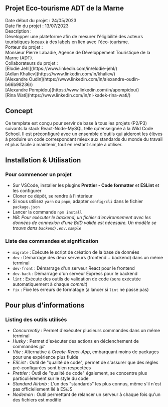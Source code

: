 <h2>Projet Eco-tourisme ADT de la Marne</h2>

<div>
Date début du projet : 24/05/2023<br> 
Date fin du projet : 13/07/2023<br>
</div>

<div>
Description :<br> 
Développer une plateforme afin de mesurer l'éligibilité des acteurs touristiques locaux à des labels en lien avec l'éco-tourisme.<br> 
</div>

<div>
Porteur du projet :<br> 
Monsieur Pierre Labadie, Agence de Développement Touristique de la Marne (ADT).<br>
</div>

<div>
Collaborateurs du projet :<br> 
[Elodie Jehl](https://www.linkedin.com/in/elodie-jehl/)<br>
[Adlan Khaliev](https://www.linkedin.com/in/khaliev/)<br>
[Alexandre Oudin](https://www.linkedin.com/in/alexandre-oudin-b66b98236/)<br>
[Alexandre Pompidou](https://www.linkedin.com/in/apompidou/)<br>
[Rina Wati](https://www.linkedin.com/in/ni-kadek-rina-wati/)<br>
</div>

## Concept

Ce template est conçu pour servir de base à tous les projets (P2/P3) suivants la stack React-Node-MySQL telle qu'enseignée à la Wild Code School. Il est préconfiguré avec un ensemble d'outils qui aideront les élèves à produire un code correspondant mieux aux standards du monde du travail et plus facile à maintenir, tout en restant simple à utiliser.

## Installation & Utilisation

### Pour commencer un projet

- Sur VSCode, installer les plugins **Prettier - Code formatter** et **ESLint** et les configurer
- Cloner ce dépôt, se rendre à l'intérieur
- Si vous utilisez `yarn` ou `pnpm`, adapter `config/cli` dans le fichier `package.json`
- Lancer la commande `npm install`
- _NB: Pour exécuter le backend, un fichier d'environnement avec les données de connexion d'une BdD valide est nécesaire. Un modèle se trouve dans `backend/.env.sample`_

### Liste des commandes et signification

- `migrate` : Exécute le script de création de la base de données
- `dev` : Démarrage des deux serveurs (frontend + backend) dans un même terminal
- `dev-front` : Démarrage d'un serveur React pour le frontend
- `dev-back` : Démarrage d'un serveur Express pour le backend
- `lint` : Exécute des outils de validation de code (sera exécutée automatiquement à chaque _commit_)
- `fix` : Fixe les erreurs de formatage (à lancer si `lint` ne passe pas)

## Pour plus d'informations

### Listing des outils utilisés

- _Concurrently_ : Permet d'exécuter plusieurs commandes dans un même terminal
- _Husky_ : Permet d'exécuter des actions en déclenchement de commandes _git_
- _Vite_ : Alternative à _Create-React-App_, embarquant moins de packages pour une expérience plus fluide
- _ESLint_ : Outil de "qualité de code", permet de s'assurer que des règles pré-configurées sont bien respectées
- _Prettier_ : Outil de "qualité de code" également, se concentre plus particulièrement sur le style du code
- _Standard Airbnb_ : L'un des "standards" les plus connus, même s'il n'est pas officiellement lié à ES/JS
- _Nodemon_ : Outil permettant de relancer un serveur à chaque fois qu'un des fichiers est modifié
